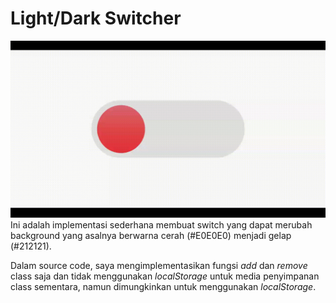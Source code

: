 # Light/Dark Switcher
![Hasil](illustration.gif)
Ini adalah implementasi sederhana membuat switch yang dapat merubah background yang asalnya berwarna cerah (#E0E0E0) menjadi gelap (#212121).

Dalam source code, saya mengimplementasikan fungsi _add_ dan _remove_ class saja dan tidak menggunakan _localStorage_ untuk media penyimpanan class sementara, namun dimungkinkan untuk menggunakan _localStorage_.